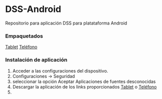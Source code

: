 # DSS-Android
Repositorio para aplicación DSS para platataforma Android

### Empaquetados
[Tablet](https://github.com/JSHOrg/DSS-Android/tree/master/empaquetado%20Tablet)
[Teléfono](https://github.com/JSHOrg/DSS-Android/tree/master/empaquetado%20Telefono)

### Instalación de aplicación
1. Acceder a las configuraciones del dispositivo.
2. Configuraciones -> Seguridad
3. seleccionar la opción Aceptar Aplicaciones de fuentes desconocidas
4. Descargar la aplicación de los links proporcionados [Tablet](https://github.com/JSHOrg/DSS-Android/tree/master/empaquetado%20Tablet) o [Teléfono](https://github.com/JSHOrg/DSS-Android/tree/master/empaquetado%20Telefono)
5.
